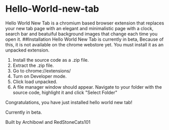# Hello-World-new-tab
Hello World New Tab is a chromium based browser extension that replaces your new tab page with an elegant and minimalistic page with a clock, search bar and beatuiful background images that change each time you open it.
##Installation
Hello World New Tab is currently in beta, Because of this, it is not available on the chrome webstore yet.
You must install it as an unpacked extension.

1. Install the source code as a .zip file.
2. Extract the .zip file.
3. Go to chrome://extensions/
4. Turn on Developer mode. 
5. Click load unpacked.
6. A file manager window should appear. Navigate to your folder with the source code, highlight it and click "Select Folder"

Congratulations, you have just installed hello world new tab!

Currently in beta.

Built by Archibowl and RedStoneCats101
